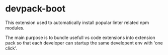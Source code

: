 # devpack-boot

This extension used to automatically install popular linter related npm modules.

The main purpose is to bundle usefull vs code extensions into extension pack so that each developer can startup the same developent env with 'one click'.